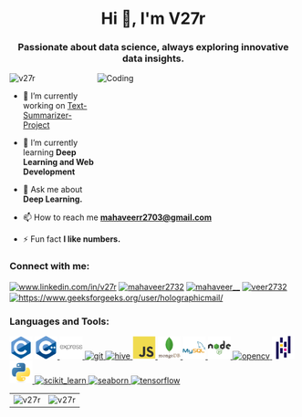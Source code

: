 <h1 align="center">Hi 👋, I'm V27r</h1>
<h3 align="center">Passionate about data science, always exploring innovative data insights.</h3>
<img align="right" alt="Coding" width="350" height="240" src="https://media2.giphy.com/media/v1.Y2lkPTc5MGI3NjExa2d2aHJmY2gya2RiZWR2OHpnd3Yxa3pkYXpkNzkxNmlxcDV0a2xmNiZlcD12MV9pbnRlcm5hbF9naWZfYnlfaWQmY3Q9Zw/qgQUggAC3Pfv687qPC/giphy.webp">
<p align="left"> <img src="https://komarev.com/ghpvc/?username=v27r&label=Profile%20views&color=0e75b6&style=flat" alt="v27r" /> </p>

- 🔭 I’m currently working on [Text-Summarizer-Project](https://github.com/V27r/Text-Summarizer-Project)

- 🌱 I’m currently learning **Deep Learning and Web Development**

- 💬 Ask me about **Deep Learning.**

- 📫 How to reach me **mahaveerr2703@gmail.com**

- ⚡ Fun fact **I like numbers.**

<h3 align="left">Connect with me:</h3>
<p align="left">
<a href="https://linkedin.com/in/www.linkedin.com/in/v27r" target="blank"><img align="center" src="https://raw.githubusercontent.com/rahuldkjain/github-profile-readme-generator/master/src/images/icons/Social/linked-in-alt.svg" alt="www.linkedin.com/in/v27r" height="30" width="40" /></a>
<a href="https://www.codechef.com/users/mahaveer2732" target="blank"><img align="center" src="https://cdn.jsdelivr.net/npm/simple-icons@3.1.0/icons/codechef.svg" alt="mahaveer2732" height="30" width="40" /></a>
<a href="https://www.hackerrank.com/mahaveer__" target="blank"><img align="center" src="https://raw.githubusercontent.com/rahuldkjain/github-profile-readme-generator/master/src/images/icons/Social/hackerrank.svg" alt="mahaveer__" height="30" width="40" /></a>
<a href="https://www.leetcode.com/veer2732" target="blank"><img align="center" src="https://raw.githubusercontent.com/rahuldkjain/github-profile-readme-generator/master/src/images/icons/Social/leet-code.svg" alt="veer2732" height="30" width="40" /></a>
<a href="https://auth.geeksforgeeks.org/user/https://www.geeksforgeeks.org/user/holographicmail/" target="blank"><img align="center" src="https://raw.githubusercontent.com/rahuldkjain/github-profile-readme-generator/master/src/images/icons/Social/geeks-for-geeks.svg" alt="https://www.geeksforgeeks.org/user/holographicmail/" height="30" width="40" /></a>
</p>

<h3 align="left">Languages and Tools:</h3>
<p align="left"> <a style="text-decoration: none;" href="https://www.cprogramming.com/" target="_blank" rel="noreferrer"> <img src="https://raw.githubusercontent.com/devicons/devicon/master/icons/c/c-original.svg" alt="c" width="40" height="40"/> </a> <a href="https://www.w3schools.com/cpp/" target="_blank" rel="noreferrer"> <img src="https://raw.githubusercontent.com/devicons/devicon/master/icons/cplusplus/cplusplus-original.svg" alt="cplusplus" width="40" height="40"/> </a> <a href="https://expressjs.com" target="_blank" rel="noreferrer"> <img src="https://raw.githubusercontent.com/devicons/devicon/master/icons/express/express-original-wordmark.svg" alt="express" width="40" height="40"/> </a> <a href="https://git-scm.com/" target="_blank" rel="noreferrer"> <img src="https://www.vectorlogo.zone/logos/git-scm/git-scm-icon.svg" alt="git" width="40" height="40"/> </a> <a href="https://hive.apache.org/" target="_blank" rel="noreferrer"> <img src="https://www.vectorlogo.zone/logos/apache_hive/apache_hive-icon.svg" alt="hive" width="40" height="40"/> </a> <a href="https://developer.mozilla.org/en-US/docs/Web/JavaScript" target="_blank" rel="noreferrer"> <img src="https://raw.githubusercontent.com/devicons/devicon/master/icons/javascript/javascript-original.svg" alt="javascript" width="40" height="40"/> </a> <a href="https://www.mongodb.com/" target="_blank" rel="noreferrer"> <img src="https://raw.githubusercontent.com/devicons/devicon/master/icons/mongodb/mongodb-original-wordmark.svg" alt="mongodb" width="40" height="40"/> </a> <a href="https://www.mysql.com/" target="_blank" rel="noreferrer"> <img src="https://raw.githubusercontent.com/devicons/devicon/master/icons/mysql/mysql-original-wordmark.svg" alt="mysql" width="40" height="40"/> </a> <a href="https://nodejs.org" target="_blank" rel="noreferrer"> <img src="https://raw.githubusercontent.com/devicons/devicon/master/icons/nodejs/nodejs-original-wordmark.svg" alt="nodejs" width="40" height="40"/> </a> <a href="https://opencv.org/" target="_blank" rel="noreferrer"> <img src="https://www.vectorlogo.zone/logos/opencv/opencv-icon.svg" alt="opencv" width="40" height="40"/> </a> <a href="https://pandas.pydata.org/" target="_blank" rel="noreferrer"> <img src="https://raw.githubusercontent.com/devicons/devicon/2ae2a900d2f041da66e950e4d48052658d850630/icons/pandas/pandas-original.svg" alt="pandas" width="40" height="40"/> </a> <a href="https://www.python.org" target="_blank" rel="noreferrer"> <img src="https://raw.githubusercontent.com/devicons/devicon/master/icons/python/python-original.svg" alt="python" width="40" height="40"/> </a> <a href="https://scikit-learn.org/" target="_blank" rel="noreferrer"> <img src="https://upload.wikimedia.org/wikipedia/commons/0/05/Scikit_learn_logo_small.svg" alt="scikit_learn" width="40" height="40"/> </a> <a href="https://seaborn.pydata.org/" target="_blank" rel="noreferrer"> <img src="https://seaborn.pydata.org/_images/logo-mark-lightbg.svg" alt="seaborn" width="40" height="40"/> </a> <a href="https://www.tensorflow.org" target="_blank" rel="noreferrer"> <img src="https://www.vectorlogo.zone/logos/tensorflow/tensorflow-icon.svg" alt="tensorflow" width="40" height="40"/> </a> </p>

<table>
  <tr>
    <td><img src="https://github-readme-stats.vercel.app/api?username=v27r&show_icons=true&locale=en" alt="v27r" /></td>
    <td><img src="https://github-readme-streak-stats.herokuapp.com/?user=v27r&" alt="v27r" /></td>
  </tr>
</table>
